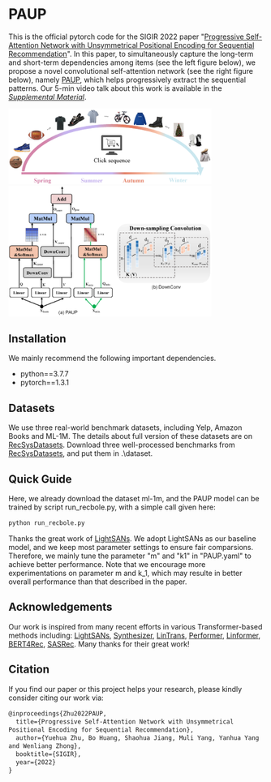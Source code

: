 # PAUP
This is the official pytorch code for the SIGIR 2022 paper "[Progressive Self-Attention Network with Unsymmetrical Positional Encoding for Sequential Recommendation](https://scholar.archive.org/work/b2eo45jxn5cmhg263ilwps4o7m/access/wayback/https://dl.acm.org/doi/pdf/10.1145/3477495.3531800)". In this paper, to simultaneously capture the long-term and short-term dependencies among items (see the left figure below), we propose a novel convolutional self-attention network (see the right figure below), namely [PAUP](https://github.com/YuehuaZhu/PAUP/blob/master/recbole/model/sequential_recommender/paup.py), which helps progressively extract the sequential patterns. Our 5-min video talk about this work is available in the [*Supplemental Material*](https://dl.acm.org/doi/10.1145/3477495.3531800).

<img src="https://github.com/YuehuaZhu/PAUP/blob/master/pic/illustration.png" width="400" alt="illustration"/><img src="https://github.com/YuehuaZhu/PAUP/blob/master/pic/framework.png" width="400" alt="pipline"/>





## Installation
We mainly recommend the following important dependencies.
- python==3.7.7
- pytorch==1.3.1


## Datasets
We use three real-world benchmark datasets, including Yelp, Amazon Books and ML-1M. The details about full version of these datasets are on [RecSysDatasets](https://github.com/RUCAIBox/RecSysDatasets). Download three well-processed benchmarks from [RecSysDatasets](https://github.com/RUCAIBox/RecSysDatasets), and put them in .\dataset.

## Quick Guide
Here, we already download the dataset ml-1m, and the PAUP model can be trained by script run_recbole.py, with a simple call given here:
```bash
python run_recbole.py 
```
Thanks the great work of  [LightSANs](https://github.com/RUCAIBox/LightSANs). We adopt LightSANs as our baseline model, and we keep most parameter settings to ensure fair comparsions. Therefore, we mainly tune the parameter "m" and "k1" in "PAUP.yaml" to achieve better performance. Note that we encourage more experimentations on parameter m and k_1, which may resulte in better overall performance than that described in the paper.

## Acknowledgements
Our work is inspired from many recent efforts in various Transformer-based methods including: [LightSANs](https://github.com/RUCAIBox/LightSANs), [Synthesizer](https://github.com/leaderj1001/Synthesizer-Rethinking-Self-Attention-Transformer-Models), [LinTrans](https://github.com/idiap/fast-transformers), [Performer](https://github.com/lucidrains/performer-pytorch), [Linformer](https://github.com/lucidrains/linformer), [BERT4Rec](https://github.com/FeiSun/BERT4Rec), [SASRec](https://github.com/kang205/SASRec). Many thanks for their great work!

## Citation

If you find our paper or this project helps your research, please kindly consider citing our work via:
```
@inproceedings{Zhu2022PAUP,
  title={Progressive Self-Attention Network with Unsymmetrical Positional Encoding for Sequential Recommendation},
  author={Yuehua Zhu, Bo Huang, Shaohua Jiang, Muli Yang, Yanhua Yang and Wenliang Zhong},
  booktitle={SIGIR},
  year={2022}
}
```

 
